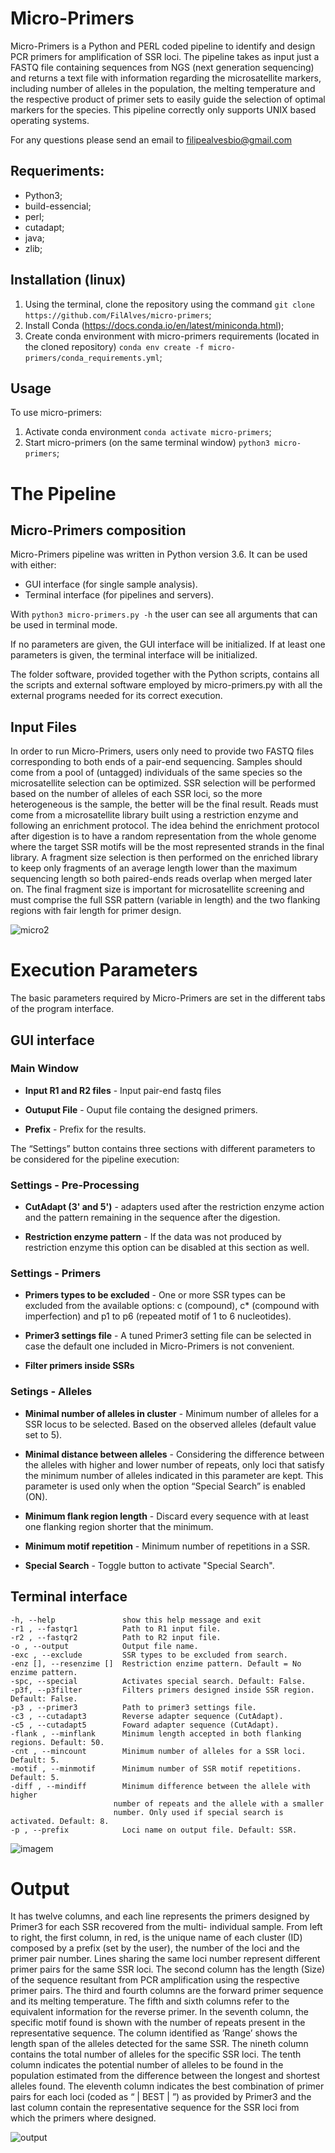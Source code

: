# Micro-Primers
Micro-Primers is a Python and PERL coded pipeline to identify and design PCR primers for amplification of SSR loci. The pipeline takes as input just a FASTQ file containing sequences from NGS (next generation sequencing) and returns a text file with information regarding the microsatellite markers, including number of alleles in the population, the melting temperature and the respective product of primer sets to easily guide the selection of optimal markers for the species. This pipeline correctly only supports UNIX based operating systems.

For any questions please send an email to filipealvesbio@gmail.com

## Requeriments:
- Python3;
- build-essencial;
- perl;
- cutadapt;
- java;
- zlib;

## Installation (linux)

1. Using the terminal, clone the repository using the command `git clone https://github.com/FilAlves/micro-primers`;
2. Install Conda (https://docs.conda.io/en/latest/miniconda.html);
3. Create conda environment with micro-primers requirements (located in the cloned repository) `conda env create -f micro-primers/conda_requirements.yml`;

## Usage

To use micro-primers:

1. Activate conda environment `conda activate micro-primers`;
2. Start micro-primers (on the same terminal window) `python3 micro-primers`;

# The Pipeline

## Micro-Primers composition

Micro-Primers pipeline was written in Python version 3.6. It can be used with either:
- GUI interface (for single sample analysis).
- Terminal interface (for pipelines and servers).

With `python3 micro-primers.py -h` the user can see all arguments that can be used in terminal mode.

If no parameters are given, the GUI interface will be initialized.
If at least one parameters is given, the terminal interface will be initialized.

The folder software, provided together with the Python scripts, contains all the scripts and external software employed by micro-primers.py with all the external programs needed for its correct execution.

## Input Files

In order to run Micro-Primers, users only need to provide two FASTQ files corresponding to both ends of a pair-end sequencing. Samples should come from a pool of (untagged) individuals of the same species so the microsatellite selection can be optimized. SSR selection will be performed based on the number of alleles of each SSR loci, so the more heterogeneous is the sample, the better will be the final result. Reads must come from a microsatellite library built using a restriction enzyme and following an enrichment protocol. The idea behind the enrichment protocol after digestion is to have a random representation from the whole genome where the target SSR motifs will be the most represented strands in the final library. A fragment size selection is then performed on the enriched library to keep only fragments of an average length lower than the maximum sequencing length so both paired-ends reads overlap when merged later on. The final fragment size is important for microsatellite screening and must comprise the full SSR pattern (variable in length) and the two flanking regions with fair length for primer design.

![micro2](https://user-images.githubusercontent.com/38048444/73688620-56ae0180-46c4-11ea-8068-fe55a5e15f20.png)

# Execution Parameters

The basic parameters required by Micro-Primers are set in the different tabs of the program interface. 

## GUI interface

### Main Window

 - **Input R1 and R2 files** - Input pair-end fastq files

 - **Outuput File** - Ouput file containg the designed primers.

 - **Prefix** - Prefix for the results.

The “Settings” button contains three sections with different parameters to be considered for the pipeline execution: 

### Settings - Pre-Processing
    
- **CutAdapt (3' and 5')** - adapters used after the restriction enzyme action and the pattern remaining in the sequence after the digestion. 
    
- **Restriction enzyme pattern** - If the data was not produced by restriction enzyme this option can be disabled at this section as well. 

### Settings - Primers
    
- **Primers types to be excluded** - One or more SSR types can be excluded from the available options: c (compound), c* (compound with imperfection) and p1 to p6 (repeated motif of 1 to 6 nucleotides). 
    
- **Primer3 settings file** - A tuned Primer3 setting file can be selected in case the default one included in Micro-Primers is not convenient. 
    
- **Filter primers inside SSRs**

### Setings - Alleles

- **Minimal number of alleles in cluster** - Minimum number of alleles for a SSR locus to be selected. Based on the observed alleles (default value set to 5). 
    
- **Minimal distance between alleles** - Considering the difference between the alleles with higher and lower number of repeats, only loci that satisfy the minimum number of alleles indicated in this parameter are kept. This parameter is used only when the option “Special Search” is enabled (ON). 

- **Minimum flank region length** - Discard every sequence with at least one flanking region shorter that the minimum.

- **Minimum motif repetition** - Minimum number of repetitions in a SSR.

- **Special Search** - Toggle button to activate "Special Search".

## Terminal interface

    -h, --help               show this help message and exit
    -r1 , --fastqr1          Path to R1 input file.
    -r2 , --fastqr2          Path to R2 input file.
    -o , --output            Output file name.
    -exc , --exclude         SSR types to be excluded from search.
    -enz [], --resenzime []  Restriction enzime pattern. Default = No enzime pattern.
    -spc, --special          Activates special search. Default: False.
    -p3f, --p3filter         Filters primers designed inside SSR region. Default: False.
    -p3 , --primer3          Path to primer3 settings file.
    -c3 , --cutadapt3        Reverse adapter sequence (CutAdapt).
    -c5 , --cutadapt5        Foward adapter sequence (CutAdapt).
    -flank , --minflank      Minimum length accepted in both flanking regions. Default: 50.
    -cnt , --mincount        Minimum number of alleles for a SSR loci. Default: 5.
    -motif , --minmotif      Minimum number of SSR motif repetitions. Default: 5.
    -diff , --mindiff        Minimum difference between the allele with higher
                           number of repeats and the allele with a smaller
                           number. Only used if special search is activated. Default: 8.
    -p , --prefix            Loci name on output file. Default: SSR.


![imagem](https://user-images.githubusercontent.com/38048444/73688787-af7d9a00-46c4-11ea-8192-49f8cf4f0f98.png)

# Output

It has twelve columns, and each line  represents the primers designed by Primer3 for each SSR recovered from the multi- individual sample. From left to right, the first column, in red, is the unique name of each  cluster (ID) composed by a prefix (set by the user), the number of the loci and the primer pair number. Lines sharing the same loci number represent different primer pairs for the same SSR loci. The second column has the length (Size) of the sequence resultant from PCR amplification using the respective primer pairs. The third and fourth columns are the forward primer sequence and its melting temperature. The fifth and sixth columns refer to the equivalent information for the reverse primer. In the seventh column, the specific motif found is shown with the number of repeats present in the representative sequence. The column identified as ’Range’ shows the length span of the alleles detected for the same SSR. The nineth column contains the total number of alleles for the specific SSR loci. The tenth column indicates the potential number of alleles to be found in the population estimated from the difference between the longest and shortest alleles found. The eleventh column indicates the best combination of primer pairs for each loci (coded as “ | BEST | ”) as provided by Primer3 and the last column contain the representative sequence for the SSR loci from which the primers where designed.

![output](https://user-images.githubusercontent.com/38048444/146002543-344d79fb-28e2-459a-b10b-d2a8edc8da3a.png)

